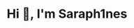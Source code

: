 <h1 align="center">Hi 👋, I'm Saraph1nes</h1>
<!-- <h3 align="center">A passionate fullstack developer from China</h3>

<p align="left"> <img src="https://komarev.com/ghpvc/?username=saraph1nes&label=Profile%20views&color=0e75b6&style=flat" alt="saraph1nes" /> </p>

<p align="left"> <a href="https://github.com/ryo-ma/github-profile-trophy"><img src="https://github-profile-trophy.vercel.app/?username=saraph1nes" alt="saraph1nes" /></a> </p>

<p align="left"> <a href="https://twitter.com/leox1a" target="blank"><img src="https://img.shields.io/twitter/follow/leox1a?logo=twitter&style=for-the-badge" alt="leox1a" /></a> </p>

- 🔭 I’m currently working on [cherry-markdown](https://github.com/Tencent/cherry-markdown)

- 🌱 I’m currently learning **nestjs vue**

- 📝 I regularly write articles on [https://sablogs.cn](https://sablogs.cn) -->

- 📫 How to reach me **xiayx.leo@gmail.com**

<p><img align="left" src="https://github-readme-stats.vercel.app/api/top-langs?username=saraph1nes&show_icons=true&locale=en&layout=compact" alt="saraph1nes" /></p>

<p>&nbsp;<img align="center" src="https://github-readme-stats.vercel.app/api?username=saraph1nes&show_icons=true&locale=en" alt="saraph1nes" /></p>

<p><img align="center" src="https://github-readme-streak-stats.herokuapp.com/?user=saraph1nes&" alt="saraph1nes" /></p>

<h3 align="left">📫 Connect with me:</h3>
<p align="left">
<a href="https://twitter.com/leox1a" target="blank"><img align="center" src="https://raw.githubusercontent.com/rahuldkjain/github-profile-readme-generator/master/src/images/icons/Social/twitter.svg" alt="leox1a" height="30" width="40" /></a>
</p>
